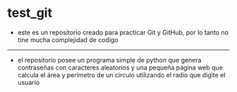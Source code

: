 # test_git
- este es un repositorio creado para practicar Git y GitHub, por lo tanto no tine mucha complejidad de codigo
---
- el repositorio posee un programa simple de python que genera contraseñas con caracteres aleatorios y una pequeña página web que calcula el área y perímetro de un circulo utilizando el radio que digite el usuario
